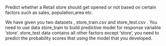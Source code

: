 Predict whether a Retail store should get opened or not based on certain factors such as sales, population,area etc.

We have given you two datasets , store_train.csv and store_test.csv . You need to use data store_train to build predictive model for response variable ‘store’. store_test data contains all other factors except ‘store’, you need to predict the probability scores that using the model that you developed.
